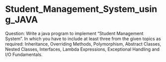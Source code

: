 # Student_Management_System_using_JAVA
Question: Write a java program to implement “Student Management System”. In which you have to include at least three from the given topics as required: Inheritance, Overriding Methods, Polymorphism, Abstract Classes, Nested Classes, Interfaces, Lambda Expressions, Exceptional Handling and I/O Fundamentals.
